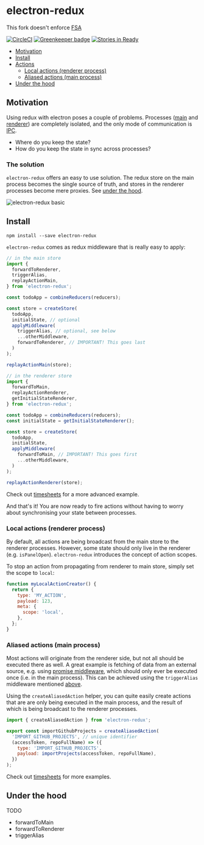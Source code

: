 # electron-redux

This fork doesn't enforce [FSA](https://github.com/acdlite/flux-standard-action#example)

[![CircleCI](https://circleci.com/gh/hardchor/electron-redux/tree/master.svg?style=svg)](https://circleci.com/gh/hardchor/electron-redux/tree/master)
[![Greenkeeper badge](https://badges.greenkeeper.io/hardchor/electron-redux.svg)](https://greenkeeper.io/)
[![Stories in Ready](https://badge.waffle.io/hardchor/electron-redux.png?label=ready&title=Ready)](https://waffle.io/hardchor/electron-redux)

- [Motivation](#motivation)
- [Install](#install)
- [Actions](#actions)
	- [Local actions (renderer process)](#local-actions-renderer-process)
	- [Aliased actions (main process)](#aliased-actions-main-process)
- [Under the hood](#under-the-hood)

## Motivation

Using redux with electron poses a couple of problems. Processes ([main](https://github.com/electron/electron/blob/master/docs/tutorial/quick-start.md#main-process) and [renderer](https://github.com/electron/electron/blob/master/docs/tutorial/quick-start.md#renderer-process)) are completely isolated, and the only mode of communication is [IPC](https://github.com/electron/electron/blob/master/docs/api/ipc-main.md).

* Where do you keep the state?
* How do you keep the state in sync across processes?


### The solution

`electron-redux` offers an easy to use solution. The redux store on the main process becomes the single source of truth, and stores in the renderer processes become mere proxies. See [under the hood](#under-the-hood).

![electron-redux basic](https://cloud.githubusercontent.com/assets/307162/20675737/385ce59e-b585-11e6-947e-3867e77c783d.png)

## Install

```
npm install --save electron-redux
```

`electron-redux` comes as redux middleware that is really easy to apply:

```javascript
// in the main store
import {
  forwardToRenderer,
  triggerAlias,
  replayActionMain,
} from 'electron-redux';

const todoApp = combineReducers(reducers);

const store = createStore(
  todoApp,
  initialState, // optional
  applyMiddleware(
    triggerAlias, // optional, see below
    ...otherMiddleware,
    forwardToRenderer, // IMPORTANT! This goes last
  )
);

replayActionMain(store);
```

```javascript
// in the renderer store
import {
  forwardToMain,
  replayActionRenderer,
  getInitialStateRenderer,
} from 'electron-redux';

const todoApp = combineReducers(reducers);
const initialState = getInitialStateRenderer();

const store = createStore(
  todoApp,
  initialState,
  applyMiddleware(
    forwardToMain, // IMPORTANT! This goes first
    ...otherMiddleware,
  )
);

replayActionRenderer(store);
```

Check out [timesheets](https://github.com/hardchor/timesheets/blob/4991fd472dbb12b0c6e6806c6a01ea3385ab5979/app/shared/store/configureStore.js) for a more advanced example.

And that's it! You are now ready to fire actions without having to worry about synchronising your state between processes.


### Local actions (renderer process)

By default, all actions are being broadcast from the main store to the renderer processes. However, some state should only live in the renderer (e.g. `isPanelOpen`). `electron-redux` introduces the concept of action scopes.

To stop an action from propagating from renderer to main store, simply set the scope to `local`:

```javascript
function myLocalActionCreator() {
  return {
    type: 'MY_ACTION',
    payload: 123,
    meta: {
      scope: 'local',
    },
  };
}
```


### Aliased actions (main process)

Most actions will originate from the renderer side, but not all should be executed there as well. A great example is fetching of data from an external source, e.g. using [promise middleware](https://github.com/acdlite/redux-promise), which should only ever be executed once (i.e. in the main process). This can be achieved using the `triggerAlias` middleware mentioned [above](#install).

Using the `createAliasedAction` helper, you can quite easily create actions that are are only being executed in the main process, and the result of which is being broadcast to the renderer processes.

```javascript
import { createAliasedAction } from 'electron-redux';

export const importGithubProjects = createAliasedAction(
  'IMPORT_GITHUB_PROJECTS', // unique identifier
  (accessToken, repoFullName) => ({
    type: 'IMPORT_GITHUB_PROJECTS',
    payload: importProjects(accessToken, repoFullName),
  })
);
```

Check out [timesheets](https://github.com/hardchor/timesheets/blob/4ccaf08dee4e1a02850b5bf36e37c537fef7d710/app/shared/actions/github.js) for more examples.



## Under the hood

TODO

- forwardToMain
- forwardToRenderer
- triggerAlias
